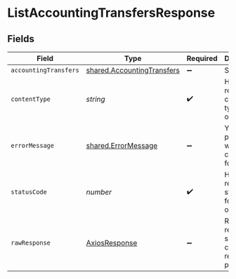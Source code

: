 # ListAccountingTransfersResponse


## Fields

| Field                                                                           | Type                                                                            | Required                                                                        | Description                                                                     |
| ------------------------------------------------------------------------------- | ------------------------------------------------------------------------------- | ------------------------------------------------------------------------------- | ------------------------------------------------------------------------------- |
| `accountingTransfers`                                                           | [shared.AccountingTransfers](../../../sdk/models/shared/accountingtransfers.md) | :heavy_minus_sign:                                                              | Success                                                                         |
| `contentType`                                                                   | *string*                                                                        | :heavy_check_mark:                                                              | HTTP response content type for this operation                                   |
| `errorMessage`                                                                  | [shared.ErrorMessage](../../../sdk/models/shared/errormessage.md)               | :heavy_minus_sign:                                                              | Your `query` parameter was not correctly formed                                 |
| `statusCode`                                                                    | *number*                                                                        | :heavy_check_mark:                                                              | HTTP response status code for this operation                                    |
| `rawResponse`                                                                   | [AxiosResponse](https://axios-http.com/docs/res_schema)                         | :heavy_minus_sign:                                                              | Raw HTTP response; suitable for custom response parsing                         |